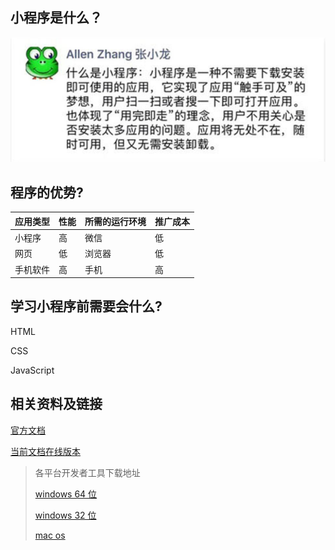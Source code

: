 ## 小程序是什么？ 

![小程序是什么](media/1523769858539.png)

## 程序的优势?

| 应用类型 | 性能 | 所需的运行环境 | 推广成本 |
| -------- | ---- | -------------- | -------- |
| 小程序   | 高   | 微信           | 低       |
| 网页     | 低   | 浏览器         | 低       |
| 手机软件 | 高   | 手机           | 高       |

## 学习小程序前需要会什么?

HTML

CSS

JavaScript

## 相关资料及链接

[官方文档](https://mp.weixin.qq.com/debug/wxadoc/dev/)

[当前文档在线版本](http://mini-programs.huoqishi.net)

> 各平台开发者工具下载地址
>
> [windows 64 位](https://servicewechat.com/wxa-dev-logic/download_redirect?type=x64&from=mpwiki)
>
> [windows 32 位](https://servicewechat.com/wxa-dev-logic/download_redirect?type=ia32&from=mpwiki)
>
> [mac os](https://servicewechat.com/wxa-dev-logic/download_redirect?type=darwin&from=mpwiki)

